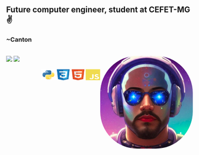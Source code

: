 ## Future computer engineer, student at CEFET-MG ✌️
### ~Canton

<div style="display: block"><br>
<img align="right" alt="Canton-pic" height="250" style="border-radius:100px;"src="Eu.jpeg">



<picture>
<source 
  srcset="https://github-readme-stats.vercel.app/api?username=anuraghazra&show_icons=true"
  media="(prefers-color-scheme: dark)"
/>
<source
  srcset="https://github-readme-stats.vercel.app/api?username=EmilioCanton&show_icons=true&theme=jolly"
  media="(prefers-color-scheme: light), (prefers-color-scheme: no-preference)"
/>
<img src="https://github-readme-stats.vercel.app/api?username=anuraghazra&show_icons=true"/>
</picture>


<picture>
<source 
  srcset="https://github-readme-stats.vercel.app/api/top-langs/?username=EmilioCanton&layout=compact"
  media="(prefers-color-scheme: dark)"
/>
<source
  srcset="https://github-readme-stats.vercel.app/api/top-langs/?username=EmilioCanton&layout=compact&theme=jolly"
  media="(prefers-color-scheme: light), (prefers-color-scheme: no-preference)"
/>
<img src="https://github.com/anuraghazra/github-readme-stats" />
</picture>

<div style="display: inline_block"><br>
  <img align="right" alt="Canton-Js" height="30" width="40" src="https://raw.githubusercontent.com/devicons/devicon/master/icons/javascript/javascript-plain.svg">
  <img align="right" alt="Canton-HTML" height="30" width="40" src="https://raw.githubusercontent.com/devicons/devicon/master/icons/html5/html5-original.svg">
  <img align="right" alt="Canton-CSS" height="30" width="40" src="https://raw.githubusercontent.com/devicons/devicon/master/icons/css3/css3-original.svg">
  <img align="right" alt="Canton-Python" height="30" width="40" src="https://raw.githubusercontent.com/devicons/devicon/master/icons/python/python-original.svg">
</div>
 </div>





